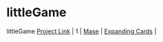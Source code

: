 # littleGame
littleGame [Project Link](https://a19091908.github.io/littleGame/)
|  1  | [Mase](https://github.com/a19091908/littleGame/blob/master/mase.html)             |       [Expanding Cards](./mase.html)       |
